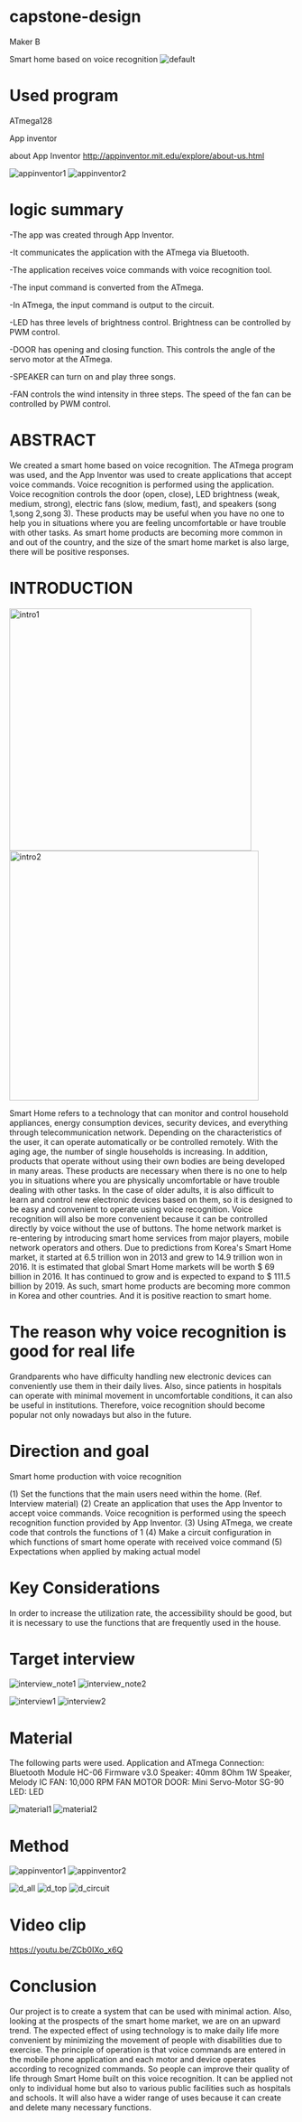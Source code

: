 # capstone-design
Maker B

Smart home based on voice recognition
![default](https://user-images.githubusercontent.com/40620102/42127824-d76b2714-7c8e-11e8-9603-ae791bde9d94.jpg)

# Used program

ATmega128


App inventor


about App Inventor
http://appinventor.mit.edu/explore/about-us.html

![appinventor1](https://user-images.githubusercontent.com/40620102/42127853-8699bff2-7c8f-11e8-9923-cd148d75c716.png)
![appinventor2](https://user-images.githubusercontent.com/40620102/42127854-88502b60-7c8f-11e8-8830-d5d4699a7bb2.png)



# logic summary
-The app was created through App Inventor.

-It communicates the application with the ATmega via Bluetooth.

-The application receives voice commands with voice recognition tool.

-The input command is converted from the ATmega.

-In ATmega, the input command is output to the circuit.




-LED has three levels of brightness control. Brightness can be controlled by PWM control.

-DOOR has opening and closing function. This controls the angle of the servo motor at the ATmega.

-SPEAKER can turn on and play three songs.

-FAN controls the wind intensity in three steps. The speed of the fan can be controlled by PWM control.

 
# ABSTRACT

We created a smart home based on voice recognition. The ATmega program was used, and the App Inventor was used to create applications that accept voice commands. Voice recognition is performed using the application. Voice recognition controls the door (open, close), LED brightness (weak, medium, strong), electric fans (slow, medium, fast), and speakers (song 1,song 2,song 3). These products may be useful when you have no one to help you in situations where you are feeling uncomfortable or have trouble with other tasks. As smart home products are becoming more common in and out of the country, and the size of the smart home market is also large, there will be positive responses.

# INTRODUCTION
<img width="429" alt="intro1" src="https://user-images.githubusercontent.com/40620102/42127955-e131ad66-7c90-11e8-9e29-e5cd0fb1c4a6.png">
<img width="442" alt="intro2" src="https://user-images.githubusercontent.com/40620102/42127956-e1709512-7c90-11e8-99d1-7a99876cdf4a.png">

Smart Home refers to a technology that can monitor and control household appliances, energy consumption devices, security devices, and everything through telecommunication network. Depending on the characteristics of the user, it can operate automatically or be controlled remotely. 
 With the aging age, the number of single households is increasing. In addition, products that operate without using their own bodies are being developed in many areas. These products are necessary when there is no one to help you in situations where you are physically uncomfortable or have trouble dealing with other tasks. In the case of older adults, it is also difficult to learn and control new electronic devices based on them, so it is designed to be easy and convenient to operate using voice recognition. Voice recognition will also be more convenient because it can be controlled directly by voice without the use of buttons. 
 The home network market is re-entering by introducing smart home services from major players, mobile network operators and others. Due to predictions from Korea's Smart Home market, it started at 6.5 trillion won in 2013 and grew to 14.9 trillion won in 2016. It is estimated that global Smart Home markets will be worth $ 69 billion in 2016. It has continued to grow and is expected to expand to $ 111.5 billion by 2019. As such, smart home products are becoming more common in Korea and other countries. And it is positive reaction to smart home.
 
# The reason why voice recognition is good for real life
Grandparents who have difficulty handling new electronic devices can conveniently use them in their daily lives. Also, since patients in hospitals can operate with minimal movement in uncomfortable conditions, it can also be useful in institutions. Therefore, voice recognition should become popular not only nowadays but also in the future.

# Direction and goal

Smart home production with voice recognition

(1) Set the functions that the main users need within the home. (Ref. Interview material)
(2) Create an application that uses the App Inventor to accept voice commands. Voice recognition is performed using the speech recognition function provided by App Inventor.
(3) Using ATmega, we create code that controls the functions of 1
(4) Make a circuit configuration in which functions of smart home operate with received voice command
(5) Expectations when applied by making actual model

# Key Considerations
In order to increase the utilization rate, the accessibility should be good, but it is necessary to use the functions that are frequently used in the house.

# Target interview

![interview_note1](https://user-images.githubusercontent.com/40620102/42127872-a03efc7e-7c8f-11e8-8677-b3f4e22bfe2d.jpg)
![interview_note2](https://user-images.githubusercontent.com/40620102/42127876-a07af580-7c8f-11e8-9c3d-8af4c15cc9dc.jpg)

![interview1](https://user-images.githubusercontent.com/40620102/42127880-a0b4a1d6-7c8f-11e8-8ab8-93518bf827d4.PNG)
![interview2](https://user-images.githubusercontent.com/40620102/42127882-a0f20c1a-7c8f-11e8-9711-090c663dea2c.PNG)

# Material

The following parts were used.
Application and ATmega Connection: Bluetooth Module HC-06 Firmware v3.0
Speaker: 40mm 8Ohm 1W Speaker, Melody IC
FAN: 10,000 RPM FAN MOTOR
DOOR: Mini Servo-Motor SG-90
LED: LED

![material1](https://user-images.githubusercontent.com/40620102/42127885-a6f9f9f6-7c8f-11e8-9099-de53992758de.PNG)
![material2](https://user-images.githubusercontent.com/40620102/42127886-a7368f42-7c8f-11e8-88c3-ab2d8f90d9ee.PNG)

# Method


![appinventor1](https://user-images.githubusercontent.com/40620102/42127853-8699bff2-7c8f-11e8-9923-cd148d75c716.png)
![appinventor2](https://user-images.githubusercontent.com/40620102/42127854-88502b60-7c8f-11e8-8830-d5d4699a7bb2.png)

![d_all](https://user-images.githubusercontent.com/40620102/42127889-b3cb850a-7c8f-11e8-9a15-9e1086c5a98e.jpg)
![d_top](https://user-images.githubusercontent.com/40620102/42127891-b4052d8c-7c8f-11e8-816f-c53b5eea13ca.jpg)
![d_circuit](https://user-images.githubusercontent.com/40620102/42127859-9118ba64-7c8f-11e8-9ce8-33d7063a62ed.jpg)

# Video clip

https://youtu.be/ZCb0IXo_x6Q

# Conclusion
Our project is to create a system that can be used with minimal action. Also, looking at the prospects of the smart home market, we are on an upward trend. The expected effect of using technology is to make daily life more convenient by minimizing the movement of people with disabilities due to exercise. The principle of operation is that voice commands are entered in the mobile phone application and each motor and device operates according to recognized commands. So people can improve their quality of life through Smart Home built on this voice recognition. It can be applied not only to individual home but also to various public facilities such as hospitals and schools. It will also have a wider range of uses because it can create and delete many necessary functions.





